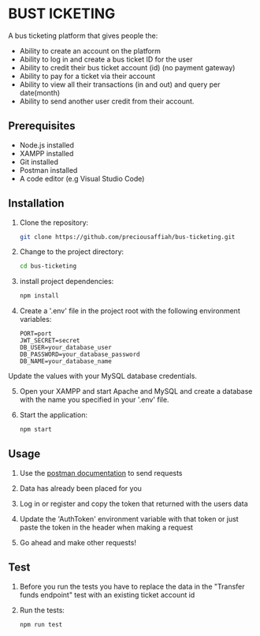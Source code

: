 # BUST ICKETING

A bus ticketing platform that gives people the:

* Ability to create an account on the platform
* Ability to log in and create a bus ticket ID for the user
* Ability to credit their bus ticket account (id) (no payment gateway)
* Ability to pay for a ticket via their account
* Ability to view all their transactions (in and out) and query per date(month)
* Ability to send another user credit from their account.
 

## Prerequisites

- Node.js installed
- XAMPP installed
- Git installed
- Postman installed
- A code editor (e.g Visual Studio Code)


## Installation

1. Clone the repository:

    ```bash
    git clone https://github.com/preciousaffiah/bus-ticketing.git

2. Change to the project directory:
    ```bash
    cd bus-ticketing

3. install project dependencies:
    ```bash
    npm install

4. Create a '.env' file in the project root with the following environment variables:
    ```dotenv
    PORT=port
    JWT_SECRET=secret
    DB_USER=your_database_user
    DB_PASSWORD=your_database_password
    DB_NAME=your_database_name

Update the values with your MySQL database credentials.

5. Open your XAMPP and start Apache and MySQL and create a database with the name you specified in 
    your '.env' file.

7. Start the application:
    ```bash
    npm start


## Usage

1. Use the [postman documentation](https://api.postman.com/collections/18567529-cd2e1663-4edd-4721-86eb-5ccb0eb76974?access_key=PMAT-01HETQQFZCXPB6E816TK07BSNZ) to send requests


2. Data has already been placed for you

3. Log in or register and copy the token that returned with the users data

4. Update the 'AuthToken' environment variable with that token or just paste the token
   in the header when making a request

5. Go ahead and make other requests!


## Test

1. Before you run the tests you have to replace the data in the "Transfer funds endpoint" test with
   an existing ticket account id

2. Run the tests: 
    ```bash
    npm run test
